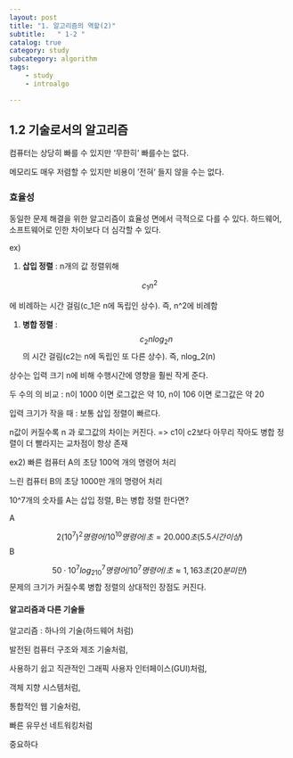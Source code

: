 ```yaml
---
layout: post
title: "1. 알고리즘의 역할(2)"
subtitle:   " 1-2 "
catalog: true
category: study
subcategory: algorithm
tags:
    - study
    - introalgo

---
```


## 1.2 기술로서의 알고리즘

 컴퓨터는 상당히 빠를 수 있지만 ‘무한히’ 빠를수는 없다.

 메모리도 매우 저렴할 수 있지만 비용이 ’전혀‘ 들지 않을 수는 없다.

 

###  효율성

동일한 문제 해결을 위한 알고리즘이 효율성 면에서 극적으로 다를 수 있다. 하드웨어, 소프트웨어로 인한 차이보다 더 심각할 수 있다.

 

ex) 

1. **삽입 정렬** : n개의 값 정렬위해

$$
c_1n^2
$$

에 비례하는 시간 걸림(c_1은 n에 독립인 상수). 즉, n^2에 비례함

1. **병합 정렬** :
    $$
    c_2nlog_2n
    $$
     의 시간 걸림(c2는 n에 독립인 또 다른 상수). 즉, nlog_2(n)

 

 상수는 입력 크기 n에 비해 수행시간에 영향을 훨씬 작게 준다.



 두 수의 의 비교 : n이 1000 이면 로그값은 약 10, n이 106 이면 로그값은 약 20

 입력 크기가 작을 때 : 보통 삽입 정렬이 빠르다.

n값이 커질수록 n 과 로그값의 차이는 커진다. => c1이 c2보다 아무리 작아도 병합 정렬이 더 빨라지는 교차점이 항상 존재

 

ex2) 빠른 컴퓨터 A의 초당 100억 개의 명령어 처리

 느린 컴퓨터 B의 초당 1000만 개의 명령어 처리

10^7개의 숫자를 A는 삽입 정렬, B는 병합 정렬 한다면?

A

$$
2(10^7)^2명령어/10^{10}명령어/초 = 20.000초(5.5시간 이상)
$$
B

$$
50·10^7log_210^7명령어/10^7명령어/초 ≈ 1,163초(20분 미만)
$$
 문제의 크기가 커질수록 병합 정렬의 상대적인 장점도 커진다.

 

####  알고리즘과 다른 기술들

 

 알고리즘 : 하나의 기술(하드웨어 처럼)

 

 발전된 컴퓨터 구조와 제조 기술처럼,

 사용하기 쉽고 직관적인 그래픽 사용자 인터페이스(GUI)처럼,

 객체 지향 시스템처럼,

 통합적인 웹 기술처럼,

 빠른 유무선 네트워킹처럼

 

중요하다